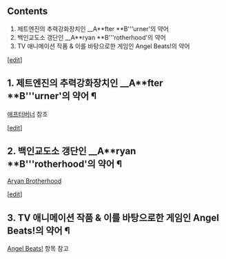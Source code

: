 ## Contents

    

1. 제트엔진의 추력강화장치인 __A**fter **B'''urner'의 약어 
2. 백인교도소 갱단인 __A**ryan **B'''rotherhood'의 약어 
3. TV 애니메이션 작품 & 이를 바탕으로한 게임인 Angel Beats!의 약어 

[[edit](http://rigvedawiki.net/r1/wiki.php/AB?action=edit&section=1)]

## 1. 제트엔진의 추력강화장치인 __A**fter **B'''urner'의 약어 ¶

[애프터버너](%EC%95%A0%ED%94%84%ED%84%B0%EB%B2%84%EB%84%88.md) 참조

  
  

[[edit](http://rigvedawiki.net/r1/wiki.php/AB?action=edit&section=2)]

## 2. 백인교도소 갱단인 __A**ryan **B'''rotherhood'의 약어 ¶

[Aryan Brotherhood](Aryan%20Brotherhood.md)

  

[[edit](http://rigvedawiki.net/r1/wiki.php/AB?action=edit&section=3)]

## 3. TV 애니메이션 작품 & 이를 바탕으로한 게임인 Angel Beats!의 약어 ¶

[Angel Beats!](Angel%20Beats%21.md) 항목 참고

